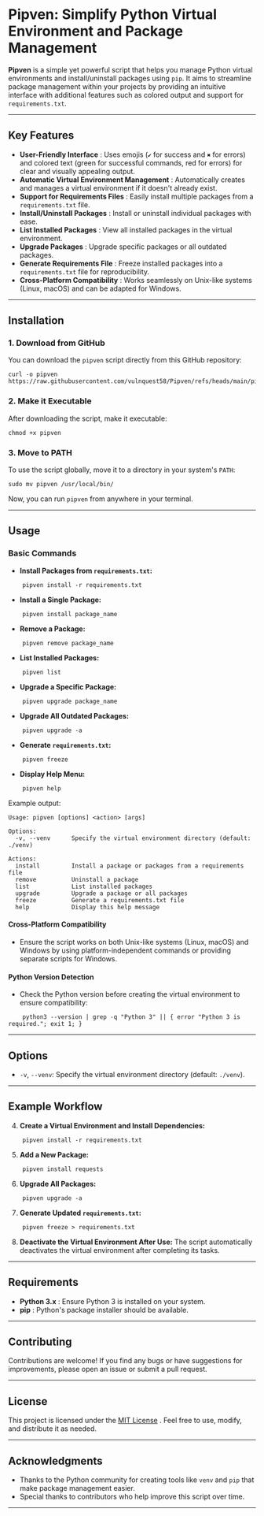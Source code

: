 # Pipven: Simplify Python Virtual Environment and Package Management

**Pipven** is a simple yet powerful script that helps you manage Python virtual environments and install/uninstall packages using `pip`. It aims to streamline package management within your projects by providing an intuitive interface with additional features such as colored output and support for `requirements.txt`.

---

## Key Features

- **User-Friendly Interface** : Uses emojis (`✔` for success and `✖` for errors) and colored text (green for successful commands, red for errors) for clear and visually appealing output.
- **Automatic Virtual Environment Management** : Automatically creates and manages a virtual environment if it doesn't already exist.
- **Support for Requirements Files** : Easily install multiple packages from a `requirements.txt` file.
- **Install/Uninstall Packages** : Install or uninstall individual packages with ease.
- **List Installed Packages** : View all installed packages in the virtual environment.
- **Upgrade Packages** : Upgrade specific packages or all outdated packages.
- **Generate Requirements File** : Freeze installed packages into a `requirements.txt` file for reproducibility.
- **Cross-Platform Compatibility** : Works seamlessly on Unix-like systems (Linux, macOS) and can be adapted for Windows.

---

## Installation

### 1. Download from GitHub

You can download the `pipven` script directly from this GitHub repository:

```
curl -o pipven https://raw.githubusercontent.com/vulnquest58/Pipven/refs/heads/main/pipven
```

### 2. Make it Executable

After downloading the script, make it executable:

```
chmod +x pipven
```

### 3. Move to PATH

To use the script globally, move it to a directory in your system's `PATH`:


```
sudo mv pipven /usr/local/bin/
```

Now, you can run `pipven` from anywhere in your terminal.

---

## Usage

### Basic Commands

- **Install Packages from `requirements.txt`:**
    
```
    pipven install -r requirements.txt
```
    
- **Install a Single Package:**
    
```
    pipven install package_name
```
    
- **Remove a Package:**
    
```
    pipven remove package_name
```
    
- **List Installed Packages:**
    
```
    pipven list
```
    
- **Upgrade a Specific Package:**
    
```
    pipven upgrade package_name
```
    
- **Upgrade All Outdated Packages:**
    
```
    pipven upgrade -a
```
    
- **Generate `requirements.txt`:**
    
```
    pipven freeze
```
    
- **Display Help Menu:**
    
```
    pipven help
```
Example output:

```
Usage: pipven [options] <action> [args]

Options:
  -v, --venv      Specify the virtual environment directory (default: ./venv)

Actions:
  install         Install a package or packages from a requirements file
  remove          Uninstall a package
  list            List installed packages
  upgrade         Upgrade a package or all packages
  freeze          Generate a requirements.txt file
  help            Display this help message
```

####  **Cross-Platform Compatibility**

- Ensure the script works on both Unix-like systems (Linux, macOS) and Windows by using platform-independent commands or providing separate scripts for Windows.

####  **Python Version Detection**

- Check the Python version before creating the virtual environment to ensure compatibility:
    
```
    python3 --version | grep -q "Python 3" || { error "Python 3 is required."; exit 1; }
```
---

## Options

- `-v`, `--venv`: Specify the virtual environment directory (default: `./venv`).

---

## Example Workflow

4. **Create a Virtual Environment and Install Dependencies:**
    
```
    pipven install -r requirements.txt
```
    
5. **Add a New Package:**
    
```
    pipven install requests
```
    
6. **Upgrade All Packages:**
    
```
    pipven upgrade -a
```
    
7. **Generate Updated `requirements.txt`:**
    
```
    pipven freeze > requirements.txt
```
    
8. **Deactivate the Virtual Environment After Use:** The script automatically deactivates the virtual environment after completing its tasks.
    

---

## Requirements

- **Python 3.x** : Ensure Python 3 is installed on your system.
- **pip** : Python's package installer should be available.

---

## Contributing

Contributions are welcome! If you find any bugs or have suggestions for improvements, please open an issue or submit a pull request.

---

## License

This project is licensed under the [MIT License](https://github.com/vulnquest58/Pipven/blob/main/LICENSE) . Feel free to use, modify, and distribute it as needed.

---

## Acknowledgments

- Thanks to the Python community for creating tools like `venv` and `pip` that make package management easier.
- Special thanks to contributors who help improve this script over time.

---
